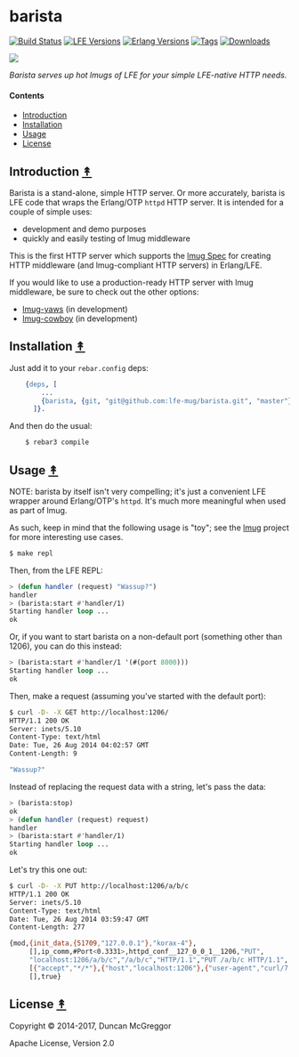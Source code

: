 # barista

[![Build Status][travis badge]][travis]
[![LFE Versions][lfe badge]][lfe]
[![Erlang Versions][erlang badge]][versions]
[![Tags][github tags badge]][github tags]
[![Downloads][hex downloads]][hex package]

[![][project-logo]][project-logo-large]

*Barista serves up hot lmugs of LFE for your simple LFE-native HTTP needs.*


#### Contents

* [Introduction](#introduction-)
* [Installation](#installation-)
* [Usage](#usage-)
* [License](#license-)


## Introduction [&#x219F;](#contents)

Barista is a stand-alone, simple HTTP server. Or more accurately, barista
is LFE code that wraps the Erlang/OTP ``httpd`` HTTP server. It is intended
for a couple of simple uses:

* development and demo purposes
* quickly and easily testing of lmug middleware

This is the first HTTP server which supports the
[lmug Spec](https://github.com/lfex/lmug/blob/master/doc/SPEC.md) for creating
HTTP middleware (and lmug-compliant HTTP servers) in Erlang/LFE.

If you would like to use a production-ready HTTP server with lmug middleware,
be sure to check out the other options:

* [lmug-yaws](https://github.com/lfex/lmug-yaws) (in development)
* [lmug-cowboy](https://github.com/lfex/lmug-cowboy) (in development)


## Installation [&#x219F;](#contents)

Just add it to your ``rebar.config`` deps:

```erlang
    {deps, [
        ...
        {barista, {git, "git@github.com:lfe-mug/barista.git", "master"}}
      ]}.
```

And then do the usual:

```bash
    $ rebar3 compile
```


## Usage [&#x219F;](#contents)

NOTE: barista by itself isn't very compelling; it's just a convenient LFE
wrapper around Erlang/OTP's ``httpd``. It's much more meaningful when used
as part of lmug.

As such, keep in mind that the following usage is "toy"; see the
[lmug](https://github.com/lfex/lmug) project for more interesting use cases.

```bash
$ make repl
```

Then, from the LFE REPL:

```cl
> (defun handler (request) "Wassup?")
handler
> (barista:start #'handler/1)
Starting handler loop ...
ok
```

Or, if you want to start barista on a non-default port (something other than
1206), you can do this instead:

```cl
> (barista:start #'handler/1 '(#(port 8000)))
Starting handler loop ...
ok
```

Then, make a request (assuming you've started with the default port):

```bash
$ curl -D- -X GET http://localhost:1206/
HTTP/1.1 200 OK
Server: inets/5.10
Content-Type: text/html
Date: Tue, 26 Aug 2014 04:02:57 GMT
Content-Length: 9

"Wassup?"
```

Instead of replacing the request data with a string, let's pass the data:

```cl
> (barista:stop)
ok
> (defun handler (request) request)
handler
> (barista:start #'handler/1)
Starting handler loop ...
ok
```

Let's try this one out:

```bash
$ curl -D- -X PUT http://localhost:1206/a/b/c
HTTP/1.1 200 OK
Server: inets/5.10
Content-Type: text/html
Date: Tue, 26 Aug 2014 03:59:47 GMT
Content-Length: 277

{mod,{init_data,{51709,"127.0.0.1"},"korax-4"},
     [],ip_comm,#Port<0.3331>,httpd_conf__127_0_0_1__1206,"PUT",
     "localhost:1206/a/b/c","/a/b/c","HTTP/1.1","PUT /a/b/c HTTP/1.1",
     [{"accept","*/*"},{"host","localhost:1206"},{"user-agent","curl/7.30.0"}],
     [],true}
```


## License [&#x219F;](#contents)

Copyright © 2014-2017, Duncan McGreggor

Apache License, Version 2.0


<!-- Named page links below: /-->

[project-logo]: resources/images/barista.png
[project-logo-large]: resources/images/barista.png
[org]: https://github.com/lfex
[github]: https://github.com/lfe-mug/barista
[gitlab]: https://gitlab.com/lfe-mug/barista
[travis]: https://travis-ci.org/lfe-mug/barista
[travis badge]: https://img.shields.io/travis/lfe-mug/barista.svg
[lfe]: https://github.com/rvirding/lfe
[lfe badge]: https://img.shields.io/badge/lfe-1.2+-blue.svg
[erlang badge]: https://img.shields.io/badge/erlang-18+-blue.svg
[versions]: https://github.com/lfe-mug/barista/blob/master/.travis.yml
[github tags]: https://github.com/lfe-mug/barista/tags
[github tags badge]: https://img.shields.io/github/tag/lfe-mug/barista.svg
[github downloads]: https://img.shields.io/github/downloads/lfe-mug/barista/total.svg
[hex badge]: https://img.shields.io/hexpm/v/barista.svg
[hex package]: https://hex.pm/packages/barista
[hex downloads]: https://img.shields.io/hexpm/dt/barista.svg
